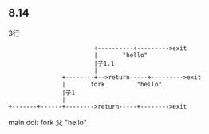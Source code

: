 ## 8.14

3行






                            +----------+--------->exit
                            |       "hello"
                            |子1.1
                            |
                   +--------+-->return-----+--------->exit
                   |       fork         "hello"
                   |子1
                   |
    +-------+------+-------->return-----+-------->exit
   main    doit   fork  父            "hello"
